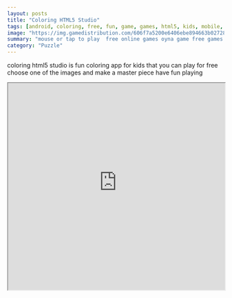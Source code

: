 ```yaml
---
layout: posts
title: "Coloring HTML5 Studio"
tags: [android, coloring, free, fun, game, games, html5, kids, mobile, free, online, games, oyna, game, free, games, play, play, games]
image: "https://img.gamedistribution.com/606f7a5200e6406ebe894663b02728b2-512x384.jpeg"
summary: "mouse or tap to play  free online games oyna game free games play play games"
category: "Puzzle"
---
```


coloring html5 studio is fun coloring app for kids that you can play for free choose one of the images and make a master piece have fun playing

<iframe width="100%" height="480px;" src="https://html5.gamedistribution.com/606f7a5200e6406ebe894663b02728b2/"></iframe>